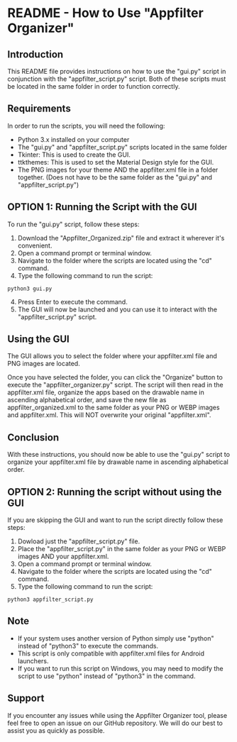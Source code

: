 # README - How to Use "Appfilter Organizer"

## Introduction
This README file provides instructions on how to use the "gui.py" script in conjunction with the "appfilter_script.py" script. Both of these scripts must be located in the same folder in order to function correctly.

## Requirements
In order to run the scripts, you will need the following:
- Python 3.x installed on your computer
- The "gui.py" and "appfilter_script.py" scripts located in the same folder
- Tkinter: This is used to create the GUI.
- ttkthemes: This is used to set the Material Design style for the GUI.
- The PNG images for your theme AND the appfilter.xml file in a folder together. (Does not have to be the same folder as the "gui.py" and "appfilter_script.py")

## OPTION 1: Running the Script with the GUI
To run the "gui.py" script, follow these steps:

1. Download the "Appfilter_Organized.zip" file and extract it wherever it's convenient.
2. Open a command prompt or terminal window.
3. Navigate to the folder where the scripts are located using the "cd" command.
4. Type the following command to run the script:

``` python3 gui.py ```

4. Press Enter to execute the command.
5. The GUI will now be launched and you can use it to interact with the "appfilter_script.py" script.

## Using the GUI
The GUI allows you to select the folder where your appfilter.xml file and PNG images are located.

Once you have selected the folder, you can click the "Organize" button to execute the "appfilter_organizer.py" script. The script will then read in the appfilter.xml file, organize the apps based on the drawable name in ascending alphabetical order, and save the new file as appfilter_organized.xml to the same folder as your PNG or WEBP images and appfilter.xml. This will NOT overwrite your original "appfilter.xml".

## Conclusion
With these instructions, you should now be able to use the "gui.py" script to organize your appfilter.xml file by drawable name in ascending alphabetical order.


## OPTION 2: Running the script without using the GUI

If you are skipping the GUI and want to run the script directly follow these steps:
1. Dowload just the "appfilter_script.py" file.
2. Place the "appfilter_script.py" in the same folder as your PNG or WEBP images AND your appfilter.xml.
3. Open a command prompt or terminal window.
4. Navigate to the folder where the scripts are located using the "cd" command.
5. Type the following command to run the script:

``` python3 appfilter_script.py ```

## Note

- If your system uses another version of Python simply use "python" instead of "python3" to execute the commands.
- This script is only compatible with appfilter.xml files for Android launchers.
- If you want to run this script on Windows, you may need to modify the script to use "python" instead of "python3" in the command.

## Support
If you encounter any issues while using the Appfilter Organizer tool, please feel free to open an issue on our GitHub repository. We will do our best to assist you as quickly as possible.
